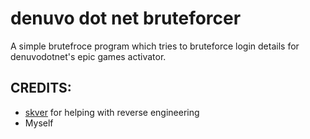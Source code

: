 # denuvo dot net bruteforcer
 
 A simple brutefroce program which tries to bruteforce login details for denuvodotnet's epic games activator.
 
## CREDITS:
 
* [skver](https://github.com/skver0/) for helping with reverse engineering
* Myself
